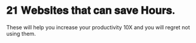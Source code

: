 # 𝟐𝟏 𝐖𝐞𝐛𝐬𝐢𝐭𝐞𝐬 𝐭𝐡𝐚𝐭 𝐜𝐚𝐧 𝐬𝐚𝐯𝐞 𝐇𝐨𝐮𝐫𝐬.

These will help you increase your productivity 10X and you will regret not using them.
